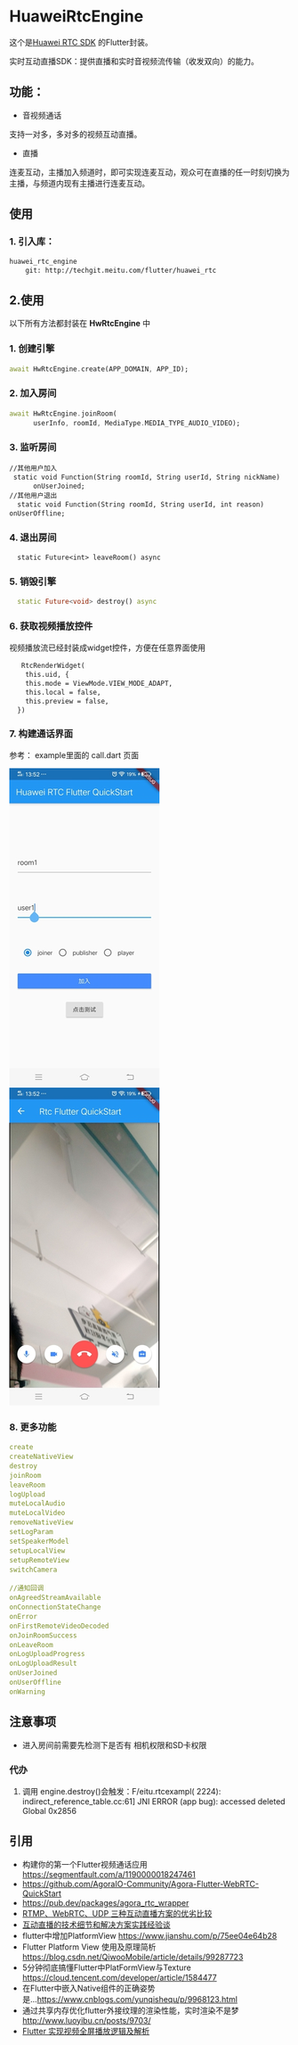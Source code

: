 # HuaweiRtcEngine

这个是[Huawei RTC SDK](https://support.huaweicloud.com/demo-rtc/rtc_03_0001.html) 的Flutter封装。

实时互动直播SDK：提供直播和实时音视频流传输（收发双向）的能力。

## 功能：
- 音视频通话

 支持一对多，多对多的视频互动直播。

- 直播

连麦互动，主播加入频道时，即可实现连麦互动，观众可在直播的任一时刻切换为主播，与频道内现有主播进行连麦互动。

## 使用
### 1. 引入库：
```
huawei_rtc_engine
    git: http://techgit.meitu.com/flutter/huawei_rtc
```
## 2.使用
以下所有方法都封装在 **HwRtcEngine** 中

### 1. 创建引擎
```dart
await HwRtcEngine.create(APP_DOMAIN, APP_ID);
```
### 2. 加入房间
```dart
await HwRtcEngine.joinRoom(
      userInfo, roomId, MediaType.MEDIA_TYPE_AUDIO_VIDEO);
```

### 3. 监听房间
```
//其他用户加入
 static void Function(String roomId, String userId, String nickName)
      onUserJoined;
//其他用户退出
  static void Function(String roomId, String userId, int reason) onUserOffline;

```

### 4. 退出房间
```
  static Future<int> leaveRoom() async
```

### 5. 销毁引擎
```dart
  static Future<void> destroy() async 
```
### 6. 获取视频播放控件
视频播放流已经封装成widget控件，方便在任意界面使用

```
   RtcRenderWidget(
    this.uid, {
    this.mode = ViewMode.VIEW_MODE_ADAPT,
    this.local = false,
    this.preview = false,
  })

```

### 7. 构建通话界面
参考： example里面的 call.dart 页面

![s1](/screen/screen1.jpg)
![s2](/screen/screen2.jpg)


### 8. 更多功能
```yaml
create
createNativeView
destroy
joinRoom
leaveRoom
logUpload
muteLocalAudio
muteLocalVideo
removeNativeView
setLogParam
setSpeakerModel
setupLocalView
setupRemoteView
switchCamera

//通知回调
onAgreedStreamAvailable
onConnectionStateChange
onError
onFirstRemoteVideoDecoded
onJoinRoomSuccess
onLeaveRoom
onLogUploadProgress
onLogUploadResult
onUserJoined
onUserOffline
onWarning

```

##  注意事项
- 进入房间前需要先检测下是否有 相机权限和SD卡权限

### 代办
1. 调用 engine.destroy()会触发：F/eitu.rtcexampl( 2224): indirect_reference_table.cc:61] JNI ERROR (app bug): accessed deleted Global 0x2856

## 引用

- 构建你的第一个Flutter视频通话应用 https://segmentfault.com/a/1190000018247461
- https://github.com/AgoraIO-Community/Agora-Flutter-WebRTC-QuickStart
- https://pub.dev/packages/agora_rtc_wrapper
- [RTMP、WebRTC、UDP 三种互动直播方案的优劣比较](https://www.sohu.com/a/228379721_827544)
- [互动直播的技术细节和解决方案实践经验谈](https://www.cnblogs.com/zhangxiaoliu/archive/2017/03/20/6586575.html)
- flutter中增加PlatformView https://www.jianshu.com/p/75ee04e64b28
- Flutter Platform View 使用及原理简析 https://blog.csdn.net/QiwooMobile/article/details/99287723
- 5分钟彻底搞懂Flutter中PlatFormView与Texture https://cloud.tencent.com/developer/article/1584477
- 在Flutter中嵌入Native组件的正确姿势是...https://www.cnblogs.com/yunqishequ/p/9968123.html
- 通过共享内存优化flutter外接纹理的渲染性能，实时渲染不是梦 http://www.luoyibu.cn/posts/9703/
- [Flutter 实现视频全屏播放逻辑及解析](https://zhuanlan.zhihu.com/p/107556856)